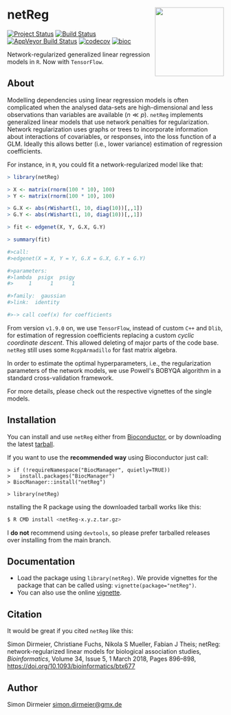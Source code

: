 # netReg <img src="https://rawgit.com/dirmeier/netReg/master/inst/sticker/sticker.png" align="right" width="160px"/>

[![Project Status](http://www.repostatus.org/badges/latest/active.svg)](http://www.repostatus.org/#active)
[![Build Status](https://travis-ci.org/dirmeier/netReg.svg?branch=master)](https://travis-ci.org/dirmeier/netReg)
[![AppVeyor Build Status](https://ci.appveyor.com/api/projects/status/github/dirmeier/netReg?branch=master&svg=true)](https://ci.appveyor.com/project/dirmeier/netReg)
[![codecov](https://codecov.io/gh/dirmeier/netReg/branch/master/graph/badge.svg)](https://codecov.io/gh/dirmeier/netReg)
[![bioc](https://bioconductor.org/shields/years-in-bioc/netReg.svg)](https://bioconductor.org/packages/release/bioc/html/netReg.html)

Network-regularized generalized linear regression models in `R`. Now with `TensorFlow`.

## About

Modelling dependencies using linear regression models is often complicated when the 
analysed data-sets are high-dimensional and less observations than variables 
are available ($n \ll p$). `netReg` implements generalized linear models 
that use network penalties for regularization. Network regularization uses graphs
or trees to incorporate information about interactions of covariables, 
or responses, into the loss function of a GLM. Ideally this allows better (i.e., lower variance)
estimation of regression coefficients. 

For instance, in `R`, you could fit a network-regularized model like that:

```r
> library(netReg)

> X <- matrix(rnorm(100 * 10), 100)
> Y <- matrix(rnorm(100 * 10), 100)

> G.X <- abs(rWishart(1, 10, diag(10))[,,1])
> G.Y <- abs(rWishart(1, 10, diag(10))[,,1])

> fit <- edgenet(X, Y, G.X, G.Y)

> summary(fit)

#>call:
#>edgenet(X = X, Y = Y, G.X = G.X, G.Y = G.Y)

#>parameters:
#>lambda  psigx  psigy 
#>     1      1      1 

#>family:  gaussian
#>link:  identity 

#>-> call coef(x) for coefficients
```

From version `v1.9.0` on, we use `TensorFlow`, instead of custom `C++` and `Dlib`, for
estimation of regression coefficients replacing a custom *cyclic coordinate descent*. This allowed deleting of major parts of the code base.
`netReg` still uses some `RcppArmadillo` for fast matrix algebra.

In order to estimate the optimal hyperparameters, i.e., the regularization parameters
of the network models, we use Powell's BOBYQA algorithm in a standard cross-validation framework.

For more details, please check out the respective vignettes of the single models.

## Installation

You can install and use `netReg` either from [Bioconductor](https://bioconductor.org/packages/release/bioc/html/netReg.html),
or by downloading the latest [tarball](https://github.com/dirmeier/netReg/releases).

If you want to use the **recommended way** using Bioconductor just call:

```
> if (!requireNamespace("BiocManager", quietly=TRUE))
>   install.packages("BiocManager")
> BiocManager::install("netReg")
  
> library(netReg)
```
 
nstalling the R package using the downloaded tarball works like this:

```bash
$ R CMD install <netReg-x.y.z.tar.gz>
```

I **do not** recommend using `devtools`, so please prefer tarballed releases over installing from the main branch.

## Documentation

* Load the package using `library(netReg)`. We provide vignettes for the package that can be called using: `vignette(package="netReg")`. 
* You can also use the online [vignette](https://dirmeier.github.io/netReg).

## Citation

It would be great if you cited `netReg` like this:

Simon Dirmeier, Christiane Fuchs, Nikola S Mueller, Fabian J Theis; 
netReg: network-regularized linear models for biological association studies, 
*Bioinformatics*, Volume 34, Issue 5, 1 March 2018, Pages 896–898, https://doi.org/10.1093/bioinformatics/btx677

## Author

Simon Dirmeier <a href="mailto:simon.dirmeier@gmx.de">simon.dirmeier@gmx.de</a>
